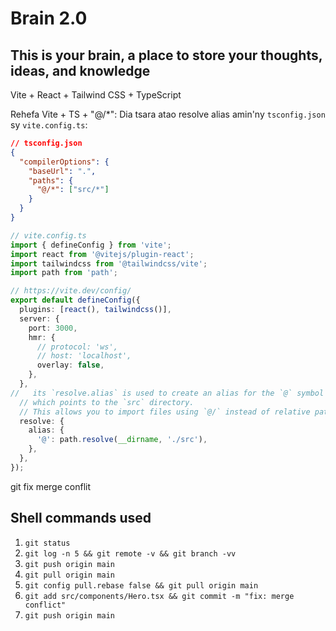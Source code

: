 # Brain 2.0

## This is your brain, a place to store your thoughts, ideas, and knowledge

Vite + React + Tailwind CSS + TypeScript

Rehefa Vite + TS + "@/*":
Dia tsara atao resolve alias amin'ny `tsconfig.json` sy `vite.config.ts`:

```json
// tsconfig.json
{
  "compilerOptions": {  
    "baseUrl": ".",
    "paths": {
      "@/*": ["src/*"]
    }
  }
}
```

```ts
// vite.config.ts
import { defineConfig } from 'vite';
import react from '@vitejs/plugin-react';
import tailwindcss from '@tailwindcss/vite';
import path from 'path';

// https://vite.dev/config/
export default defineConfig({
  plugins: [react(), tailwindcss()],
  server: {
    port: 3000,
    hmr: {
      // protocol: 'ws',
      // host: 'localhost',
      overlay: false,
    },
  },
//   its `resolve.alias` is used to create an alias for the `@` symbol
  // which points to the `src` directory.
  // This allows you to import files using `@/` instead of relative paths.
  resolve: {
    alias: {
      '@': path.resolve(__dirname, './src'),
    },
  },
});

```

git fix merge conflit

## Shell commands used

1. `git status`
2. `git log -n 5 && git remote -v && git branch -vv`
3. `git push origin main`
4. `git pull origin main`
5. `git config pull.rebase false && git pull origin main`
6. `git add src/components/Hero.tsx && git commit -m "fix: merge conflict"`
7. `git push origin main`
